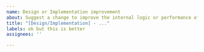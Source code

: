 ```yaml
---
name: Design or Implementation improvement
about: Suggest a change to improve the internal logic or performance of the class
title: "[Design/Implementation] - ..."
labels: ok but this is better
assignees: ''

---
```



